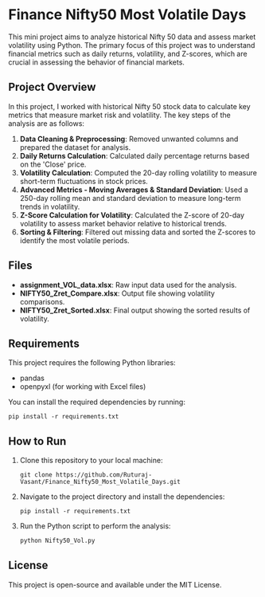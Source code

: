 
# Finance Nifty50 Most Volatile Days

This mini project aims to analyze historical Nifty 50 data and assess market volatility using Python. The primary focus of this project was to understand financial metrics such as daily returns, volatility, and Z-scores, which are crucial in assessing the behavior of financial markets.

## Project Overview

In this project, I worked with historical Nifty 50 stock data to calculate key metrics that measure market risk and volatility. The key steps of the analysis are as follows:

1. **Data Cleaning & Preprocessing**: Removed unwanted columns and prepared the dataset for analysis.
2. **Daily Returns Calculation**: Calculated daily percentage returns based on the 'Close' price.
3. **Volatility Calculation**: Computed the 20-day rolling volatility to measure short-term fluctuations in stock prices.
4. **Advanced Metrics - Moving Averages & Standard Deviation**: Used a 250-day rolling mean and standard deviation to measure long-term trends in volatility.
5. **Z-Score Calculation for Volatility**: Calculated the Z-score of 20-day volatility to assess market behavior relative to historical trends.
6. **Sorting & Filtering**: Filtered out missing data and sorted the Z-scores to identify the most volatile periods.

## Files

- **assignment_VOL_data.xlsx**: Raw input data used for the analysis.
- **NIFTY50_Zret_Compare.xlsx**: Output file showing volatility comparisons.
- **NIFTY50_Zret_Sorted.xlsx**: Final output showing the sorted results of volatility.

## Requirements

This project requires the following Python libraries:

- pandas
- openpyxl (for working with Excel files)

You can install the required dependencies by running:

```
pip install -r requirements.txt
```

## How to Run

1. Clone this repository to your local machine:

   ```
   git clone https://github.com/Ruturaj-Vasant/Finance_Nifty50_Most_Volatile_Days.git
   ```

2. Navigate to the project directory and install the dependencies:

   ```
   pip install -r requirements.txt
   ```

3. Run the Python script to perform the analysis:

   ```python
   python Nifty50_Vol.py
   ```

## License

This project is open-source and available under the MIT License.
